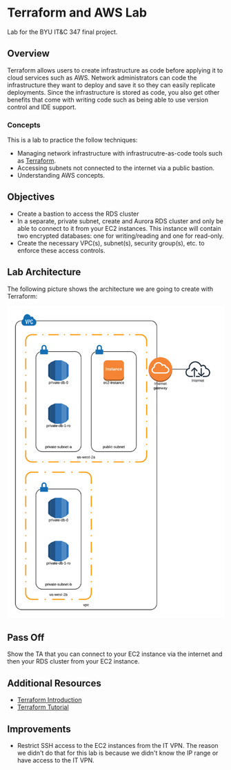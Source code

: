 # Terraform and AWS Lab

Lab for the BYU IT&C 347 final project.

## Overview

Terraform allows users to create infrastructure as code before applying it to cloud services such as AWS. Network administrators can code the infrastructure they want to deploy and save it so they can easily replicate deployments. Since the infrastructure is stored as code, you also get other benefits that come with writing code such as being able to use version control and IDE support.

### Concepts

This is a lab to practice the follow techniques:

- Managing network infrastructure with infrastrucutre-as-code tools such as [Terraform](https://terraform.io).
- Accessing subnets not connected to the internet via a public bastion.
- Understanding AWS concepts.

## Objectives

- Create a bastion to access the RDS cluster
- In a separate, private subnet, create and Aurora RDS cluster and only be able to connect to it from your EC2 instances. This instance will contain two encrypted databases: one for writing/reading and one for read-only.
- Create the necessary VPC(s), subnet(s), security group(s), etc. to enforce these access controls.

## Lab Architecture

The following picture shows the architecture we are going to create with Terraform:

![Lab Infrastructure](./architecture.png)

## Pass Off

Show the TA that you can connect to your EC2 instance via the internet and then your RDS cluster from your EC2 instance.

## Additional Resources

- [Terraform Introduction](https://www.terraform.io/intro/index.html)
- [Terraform Tutorial](https://learn.hashicorp.com/terraform)

## Improvements

- Restrict SSH access to the EC2 instances from the IT VPN. The reason we didn't do that for this lab is because we didn't know the IP range or have access to the IT VPN.